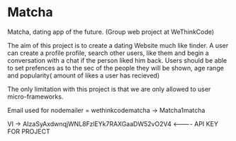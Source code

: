 # Matcha
Matcha, dating app of the future. (Group web project at WeThinkCode)

The aim of this project is to create a dating Website much like tinder. A user can create a profile profile, search other users, like them and begin a conversation with a chat if the person liked him back. Users should be able to set prefences as to the sec of the people they will be shown, age range and popularity( amount of likes a user has recieved)

The only limitation with this project is that we are only allowed to user micro-frameworks.

Email used for nodemailer = wethinkcodematcha -> Matcha1matcha

VI -> AIzaSyAxdwnqjWNL8FzlEYk7RAXGaaDW52vO2V4 <---- API KEY FOR PROJECT
